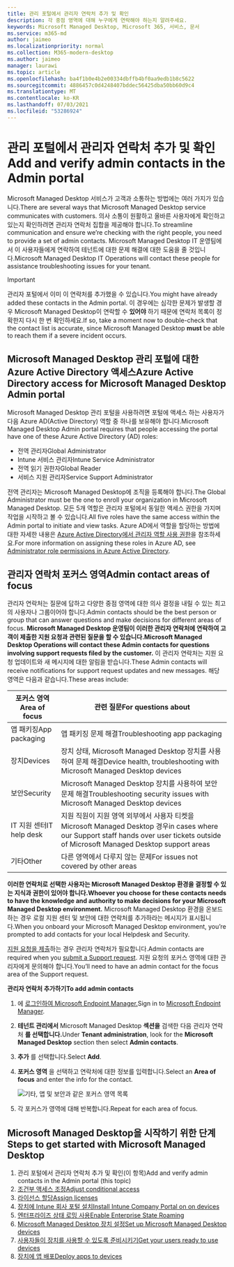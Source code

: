 ```yaml
---
title: 관리 포털에서 관리자 연락처 추가 및 확인
description: 각 중점 영역에 대해 누구에게 연락해야 하는지 알려주세요.
keywords: Microsoft Managed Desktop, Microsoft 365, 서비스, 문서
ms.service: m365-md
author: jaimeo
ms.localizationpriority: normal
ms.collection: M365-modern-desktop
ms.author: jaimeo
manager: laurawi
ms.topic: article
ms.openlocfilehash: ba4f1b0e4b2e00334dbffb4bf0aa9edb1b8c5622
ms.sourcegitcommit: 4886457c0d4248407bddec56425dba50bb60d9c4
ms.translationtype: MT
ms.contentlocale: ko-KR
ms.lasthandoff: 07/03/2021
ms.locfileid: "53286924"
---
```

# <a name="add-and-verify-admin-contacts-in-the-admin-portal"></a><span data-ttu-id="14d77-104">관리 포털에서 관리자 연락처 추가 및 확인</span><span class="sxs-lookup"><span data-stu-id="14d77-104">Add and verify admin contacts in the Admin portal</span></span>

<span data-ttu-id="14d77-105">Microsoft Managed Desktop 서비스가 고객과 소통하는 방법에는 여러 가지가 있습니다.</span><span class="sxs-lookup"><span data-stu-id="14d77-105">There are several ways that Microsoft Managed Desktop service communicates with customers.</span></span> <span data-ttu-id="14d77-106">의사 소통이 원활하고 올바른 사용자에게 확인하고 있는지 확인하려면 관리자 연락처 집합을 제공해야 합니다.</span><span class="sxs-lookup"><span data-stu-id="14d77-106">To streamline communication and ensure we’re checking with the right people, you need to provide a set of admin contacts.</span></span> <span data-ttu-id="14d77-107">Microsoft Managed Desktop IT 운영팀에서 이 사용자들에게 연락하여 테넌트에 대한 문제 해결에 대한 도움을 줄 것입니다.</span><span class="sxs-lookup"><span data-stu-id="14d77-107">Microsoft Managed Desktop IT Operations will contact these people for assistance troubleshooting issues for your tenant.</span></span>

> [!IMPORTANT]
> <span data-ttu-id="14d77-108">관리자 포털에서 이미 이 연락처를 추가했을 수 있습니다.</span><span class="sxs-lookup"><span data-stu-id="14d77-108">You might have already added these contacts in the Admin portal.</span></span> <span data-ttu-id="14d77-109">이 경우에는 심각한 문제가 발생할 경우 Microsoft Managed Desktop이 연락할 수 **있어야** 하기 때문에 연락처 목록이 정확한지 다시 한 번 확인하세요.</span><span class="sxs-lookup"><span data-stu-id="14d77-109">If so, take a moment now to double-check that the contact list is accurate, since Microsoft Managed Desktop **must** be able to reach them if a severe incident occurs.</span></span>

## <a name="azure-active-directory-access-for-microsoft-managed-desktop-admin-portal"></a><span data-ttu-id="14d77-110">Microsoft Managed Desktop 관리 포털에 대한 Azure Active Directory 액세스</span><span class="sxs-lookup"><span data-stu-id="14d77-110">Azure Active Directory access for Microsoft Managed Desktop Admin portal</span></span>

<span data-ttu-id="14d77-111">Microsoft Managed Desktop 관리 포털을 사용하려면 포털에 액세스 하는 사용자가 다음 Azure AD(Active Directory) 역할 중 하나를 보유해야 합니다.</span><span class="sxs-lookup"><span data-stu-id="14d77-111">Microsoft Managed Desktop Admin portal requires that people accessing the portal have one of these Azure Active Directory (AD) roles:</span></span>

- <span data-ttu-id="14d77-112">전역 관리자</span><span class="sxs-lookup"><span data-stu-id="14d77-112">Global Administrator</span></span>
- <span data-ttu-id="14d77-113">Intune 서비스 관리자</span><span class="sxs-lookup"><span data-stu-id="14d77-113">Intune Service Administrator</span></span>
- <span data-ttu-id="14d77-114">전역 읽기 권한자</span><span class="sxs-lookup"><span data-stu-id="14d77-114">Global Reader</span></span>
- <span data-ttu-id="14d77-115">서비스 지원 관리자</span><span class="sxs-lookup"><span data-stu-id="14d77-115">Service Support Administrator</span></span>

<span data-ttu-id="14d77-116">전역 관리자는 Microsoft Managed Desktop에 조직을 등록해야 합니다.</span><span class="sxs-lookup"><span data-stu-id="14d77-116">The Global Administrator must be the one to enroll your organization in Microsoft Managed Desktop.</span></span> <span data-ttu-id="14d77-117">모든 5개 역할은 관리자 포털에서 동일한 액세스 권한을 가지며 작업을 시작하고 볼 수 있습니다.</span><span class="sxs-lookup"><span data-stu-id="14d77-117">All five roles have the same access within the Admin portal to initiate and view tasks.</span></span> <span data-ttu-id="14d77-118">Azure AD에서 역할을 할당하는 방법에 대한 자세한 내용은 [Azure Active Directory에서 관리자 역할 사용 권한](/azure/active-directory/users-groups-roles/directory-assign-admin-roles)을 참조하세요.</span><span class="sxs-lookup"><span data-stu-id="14d77-118">For more information on assigning these roles in Azure AD, see [Administrator role permissions in Azure Active Directory](/azure/active-directory/users-groups-roles/directory-assign-admin-roles).</span></span>

## <a name="admin-contact-areas-of-focus"></a><span data-ttu-id="14d77-119">관리자 연락처 포커스 영역</span><span class="sxs-lookup"><span data-stu-id="14d77-119">Admin contact areas of focus</span></span>

<span data-ttu-id="14d77-120">관리자 연락처는 질문에 답하고 다양한 중점 영역에 대한 의사 결정을 내릴 수 있는 최고의 사용자나 그룹이어야 합니다.</span><span class="sxs-lookup"><span data-stu-id="14d77-120">Admin contacts should be the best person or group that can answer questions and make decisions for different areas of focus.</span></span> <span data-ttu-id="14d77-121">**Microsoft Managed Desktop 운영팀이 이러한 관리자 연락처에 연락하여 고객이 제출한 지원 요청과 관련된 질문을 할 수 있습니다.**</span><span class="sxs-lookup"><span data-stu-id="14d77-121">**Microsoft Managed Desktop Operations will contact these Admin contacts for questions involving support requests filed by the customer.**</span></span> <span data-ttu-id="14d77-122">이 관리자 연락처는 지원 요청 업데이트와 새 메시지에 대한 알림을 받습니다.</span><span class="sxs-lookup"><span data-stu-id="14d77-122">These Admin contacts will receive notifications for support request updates and new messages.</span></span> <span data-ttu-id="14d77-123">해당 영역은 다음과 같습니다.</span><span class="sxs-lookup"><span data-stu-id="14d77-123">These areas include:</span></span>

<span data-ttu-id="14d77-124">포커스 영역</span><span class="sxs-lookup"><span data-stu-id="14d77-124">Area of focus</span></span> | <span data-ttu-id="14d77-125">관련 질문</span><span class="sxs-lookup"><span data-stu-id="14d77-125">For questions about</span></span>
--- | ---
<span data-ttu-id="14d77-126">앱 패키징</span><span class="sxs-lookup"><span data-stu-id="14d77-126">App packaging</span></span> | <span data-ttu-id="14d77-127">앱 패키징 문제 해결</span><span class="sxs-lookup"><span data-stu-id="14d77-127">Troubleshooting app packaging</span></span>
<span data-ttu-id="14d77-128">장치</span><span class="sxs-lookup"><span data-stu-id="14d77-128">Devices</span></span> | <span data-ttu-id="14d77-129">장치 상태, Microsoft Managed Desktop 장치를 사용하여 문제 해결</span><span class="sxs-lookup"><span data-stu-id="14d77-129">Device health, troubleshooting with Microsoft Managed Desktop devices</span></span>
<span data-ttu-id="14d77-130">보안</span><span class="sxs-lookup"><span data-stu-id="14d77-130">Security</span></span> | <span data-ttu-id="14d77-131">Microsoft Managed Desktop 장치를 사용하여 보안 문제 해결</span><span class="sxs-lookup"><span data-stu-id="14d77-131">Troubleshooting security issues with Microsoft Managed Desktop devices</span></span>
<span data-ttu-id="14d77-132">IT 지원 센터</span><span class="sxs-lookup"><span data-stu-id="14d77-132">IT help desk</span></span> | <span data-ttu-id="14d77-133">지원 직원이 지원 영역 외부에서 사용자 티켓을 Microsoft Managed Desktop 경우</span><span class="sxs-lookup"><span data-stu-id="14d77-133">in cases where our Support staff hands over user tickets outside of Microsoft Managed Desktop support areas</span></span> 
<span data-ttu-id="14d77-134">기타</span><span class="sxs-lookup"><span data-stu-id="14d77-134">Other</span></span> | <span data-ttu-id="14d77-135">다른 영역에서 다루지 않는 문제</span><span class="sxs-lookup"><span data-stu-id="14d77-135">For issues not covered by other areas</span></span>

<span data-ttu-id="14d77-136">**이러한 연락처로 선택한 사용자는 Microsoft Managed Desktop 환경을 결정할 수 있는 지식과 권한이 있어야 합니다.**</span><span class="sxs-lookup"><span data-stu-id="14d77-136">**Whoever you choose for these contacts needs to have the knowledge and authority to make decisions for your Microsoft Managed Desktop environment.**</span></span> <span data-ttu-id="14d77-137">Microsoft Managed Desktop 환경을 온보드하는 경우 로컬 지원 센터 및 보안에 대한 연락처를 추가하라는 메시지가 표시됩니다.</span><span class="sxs-lookup"><span data-stu-id="14d77-137">When you onboard your Microsoft Managed Desktop environment, you’re prompted to add contacts for your local Helpdesk and Security.</span></span> 

<span data-ttu-id="14d77-138">[지원 요청을 제출](../service-description/support.md)하는 경우 관리자 연락처가 필요합니다.</span><span class="sxs-lookup"><span data-stu-id="14d77-138">Admin contacts are required when you [submit a Support request](../service-description/support.md).</span></span> <span data-ttu-id="14d77-139">지원 요청의 포커스 영역에 대한 관리자에게 문의해야 합니다.</span><span class="sxs-lookup"><span data-stu-id="14d77-139">You’ll need to have an admin contact for the focus area of the Support request.</span></span>

<span data-ttu-id="14d77-140">**관리자 연락처 추가하기**</span><span class="sxs-lookup"><span data-stu-id="14d77-140">**To add admin contacts**</span></span>

1. <span data-ttu-id="14d77-141">에 [로그인하여 Microsoft Endpoint Manager.](https://endpoint.microsoft.com)</span><span class="sxs-lookup"><span data-stu-id="14d77-141">Sign in to [Microsoft Endpoint Manager](https://endpoint.microsoft.com).</span></span>

2. <span data-ttu-id="14d77-142">**테넌트 관리에서** Microsoft Managed Desktop **섹션을** 검색한 다음 관리자 연락처 **를 선택합니다.**</span><span class="sxs-lookup"><span data-stu-id="14d77-142">Under **Tenant administration**, look for the **Microsoft Managed Desktop** section then select **Admin contacts**.</span></span>

3. <span data-ttu-id="14d77-143">**추가** 를 선택합니다.</span><span class="sxs-lookup"><span data-stu-id="14d77-143">Select **Add**.</span></span>

4. <span data-ttu-id="14d77-144">**포커스 영역** 을 선택하고 연락처에 대한 정보를 입력합니다.</span><span class="sxs-lookup"><span data-stu-id="14d77-144">Select an **Area of focus** and enter the info for the contact.</span></span> 

    ![기타, 앱 및 보안과 같은 포커스 영역 목록](../../media/areaoffocus.png)

5. <span data-ttu-id="14d77-146">각 포커스가 영역에 대해 반복합니다.</span><span class="sxs-lookup"><span data-stu-id="14d77-146">Repeat for each area of focus.</span></span>

## <a name="steps-to-get-started-with-microsoft-managed-desktop"></a><span data-ttu-id="14d77-147">Microsoft Managed Desktop을 시작하기 위한 단계</span><span class="sxs-lookup"><span data-stu-id="14d77-147">Steps to get started with Microsoft Managed Desktop</span></span>

1. <span data-ttu-id="14d77-148">관리 포털에서 관리자 연락처 추가 및 확인(이 항목)</span><span class="sxs-lookup"><span data-stu-id="14d77-148">Add and verify admin contacts in the Admin portal (this topic)</span></span>
2. [<span data-ttu-id="14d77-149">조건부 액세스 조정</span><span class="sxs-lookup"><span data-stu-id="14d77-149">Adjust conditional access</span></span>](conditional-access.md)
3. [<span data-ttu-id="14d77-150">라이선스 할당</span><span class="sxs-lookup"><span data-stu-id="14d77-150">Assign licenses</span></span>](assign-licenses.md)
4. [<span data-ttu-id="14d77-151">장치에 Intune 회사 포털 설치</span><span class="sxs-lookup"><span data-stu-id="14d77-151">Install Intune Company Portal on on devices</span></span>](company-portal.md)
5. [<span data-ttu-id="14d77-152">엔터프라이즈 상태 로밍 사용</span><span class="sxs-lookup"><span data-stu-id="14d77-152">Enable Enterprise State Roaming</span></span>](enterprise-state-roaming.md)
6. [<span data-ttu-id="14d77-153">Microsoft Managed Desktop 장치 설정</span><span class="sxs-lookup"><span data-stu-id="14d77-153">Set up Microsoft Managed Desktop devices</span></span>](set-up-devices.md)
7. [<span data-ttu-id="14d77-154">사용자들이 장치를 사용할 수 있도록 준비시키기</span><span class="sxs-lookup"><span data-stu-id="14d77-154">Get your users ready to use devices</span></span>](get-started-devices.md)
8. [<span data-ttu-id="14d77-155">장치에 앱 배포</span><span class="sxs-lookup"><span data-stu-id="14d77-155">Deploy apps to devices</span></span>](deploy-apps.md)
